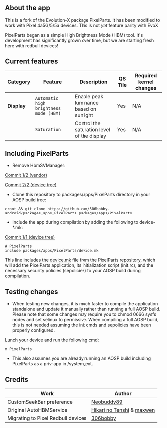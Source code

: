 ## About the app

This is a fork of the Evolution-X package PixelParts. It has been modified to work with Pixel 4a5G/5/5a devices. This is not *yet* feature parity with EvoX

PixelParts began as a simple High Brightness Mode (HBM) tool. It's development has significantly grown over time, but we are starting fresh here with redbull devices!

## Current features

| Category | Feature | Description | QS Tile | Required kernel changes |
| --- | --- | --- | --- | --- |
| **Display** | `Automatic high brightness mode (HBM)` | Enable peak luminance based on sunlight | Yes | N/A |
|  | `Saturation` | Control the saturation level of the display | Yes | N/A |

## Including PixelParts

- Remove HbmSVManager:

[Commit 1/2 (vendor)](https://gitlab.com/EvoX/vendor_google_bluejay/-/commit/eb75035610983f92f2f7d2f245ba3aaea1664548)

[Commit 2/2 (device tree)](https://github.com/Evolution-X-Devices/device_google_bluejay/commit/6f905d723d22a9df8de3627958196f515b54add5)

- Clone this repository to packages/apps/PixelParts directory in your AOSP build tree:

```
croot && git clone https://github.com/306bobby-android/packages_apps_PixelParts packages/apps/PixelParts
```

- Include the app during compilation by adding the following to device-*.mk:

[Commit 1/1 (device tree)](https://github.com/Evolution-X-Devices/device_google_bluejay/commit/6822dabe27de84fb7d52e85cb34d9a71c14d1112)

```
# PixelParts
include packages/apps/PixelParts/device.mk
```

This line includes the [device.mk](https://github.com/Evolution-X-Devices/packages_apps_PixelParts/blob/udc/device.mk) file from the PixelParts repository, which will add the PixelParts application, its initialization script (init.rc), and the necessary security policies (sepolicies) to your AOSP build during compilation.

## Testing changes

- When testing new changes, it is much faster to compile the application standalone and update it manually rather than running a full AOSP build. Please note that some changes may require you to chmod 0666 sysfs nodes and set selinux to permissive. When compiling a full AOSP build, this is not needed assuming the init cmds and sepolicies have been properly configured.

Lunch your device and run the following cmd:

```
m PixelParts
```
- This also assumes you are already running an AOSP build including PixelParts as a priv-app in /system_ext.

## Credits

| Work                                                        | Author                                                                      |
| ----------------------------------------------------------- | --------------------------------------------------------------------------- |
| CustomSeekBar preference                                    | [Neobuddy89](https://forum.xda-developers.com/m/neobuddy89.3795148/)        |
| Original AutoHBMService                                     | [Hikari no Tenshi](https://forum.xda-developers.com/m/hikari-no-tenshi.4337348/) & [maxwen](https://forum.xda-developers.com/m/maxwen.4683552/) |
| Migrating to Pixel Redbull devices                          | [306bobby](https://xdaforums.com/m/306bobby.12481463/)
